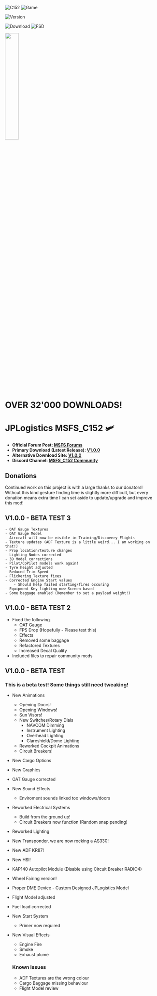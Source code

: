 ![C152](https://img.shields.io/badge/Aircraft-Cessna%20152-blue) ![Game](https://img.shields.io/badge/Software-Microsoft%20Flight%20Simulator-blue)

![Version](https://img.shields.io/badge/Version-V0.9.9-blue)

![Download](https://img.shields.io/github/downloads/JPLogistics/JPLogistics_C152/total?color=blue&label=Downloads@Github) ![FSD](https://img.shields.io/badge/Downloads%40Flightsim.to-19.1k-blue)

<a href="https://www.buymeacoffee.com/n95jpl" target="_blank"><img src="https://cdn.buymeacoffee.com/buttons/v2/default-yellow.png" width="30%"></img></a>

# OVER 32'000 DOWNLOADS!

# JPLogistics MSFS_C152 :small_airplane:
- **Official Forum Post: [MSFS Forums](https://forums.flightsimulator.com/t/msfs-c152-community/309284)**
- **Primary Download (Latest Release): [V1.0.0](https://github.com/JPLogistics/MSFS_C152/releases/)**
- **Alternative Download Site: [V1.0.0](https://flightsim.to/file/2246/msfs-c152-community)**
- **Discord Channel: [MSFS_C152 Community](https://discord.gg/Arj3jnBmk5)**

## Donations

Continued work on this project is with a large thanks to our donators! Without this kind gesture finding time is slightly more difficult, but every donation means extra time I can set aside to update/upgrade and improve this mod!

## V1.0.0 - BETA TEST 3
	- OAT Gauge Textures
	- OAT Gauge Model
	- Aircraft will now be visible in Training/Discovery Flights
	- Texture updates (ADF Texture is a little weird... I am working on that!)
	- Prop location/texture changes
	- Lighting Nodes corrected
	- 3D Model corrections
	- Pilot/CoPilot models work again!
	- Tyre height adjusted
	- Reduced Trim Speed
	- Flickering Texture fixes
	- Corrected Engine Start values
		- Should help failed starting/fires occuring
	- Equipment Key lighting now Screen based
	- Some baggage enabled (Remember to set a payload weight!)

## V1.0.0 - BETA TEST 2
- Fixed the following
	- OAT Gauge
	- FPS Drop (Hopefully - Please test this)
	- Effects
	- Removed some baggage
	- Refactored Textures
	- Increased Decal Quality
- Included files to repair community mods

## V1.0.0 - BETA TEST
### This is a beta test! Some things still need tweaking!
- New Animations
	- Opening Doors!
	- Opening Windows!
	- Sun Visors!
	- New Switches/Rotary Dials
      - NAVCOM Dimming
      - Instrument Lighting
      - Overhead Lighting
      - Glareshield/Dome Lighting
	- Reworked Cockpit Animations
	- Circuit Breakers!
- New Cargo Options
- New Graphics
- OAT Gauge corrected
- New Sound Effects
	- Enviroment sounds linked too windows/doors
- Reworked Electrical Systems
	- Build from the ground up!
	- Circuit Breakers now function (Random snap pending)
- Reworked Lighting
- New Transponder, we are now rocking a AS330!
- New ADF KR87!
- New HSI!
- KAP140 Autopilot Module (Disable using Circuit Breaker RADIO4)
- Wheel Fairing version!
- Proper DME Device - Custom Designed JPLogistics Model
- Flight Model adjusted
- Fuel load corrected
- New Start System
	- Primer now required
- New Visual Effects
	- Engine Fire
	- Smoke
	- Exhaust plume

   ### Known Issues
   - ADF Textures are the wrong colour
   - Cargo Baggage missing behaviour
   - Flight Model review
